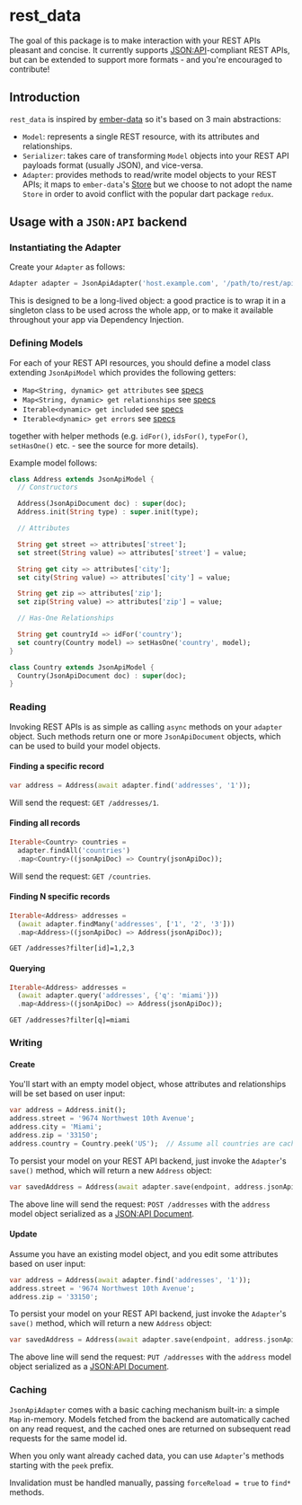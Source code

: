 # rest_data

The goal of this package is to make interaction with your REST APIs pleasant and concise. It currently supports [JSON:API](https://jsonapi.org/)-compliant REST APIs, but can be extended to support more formats - and you're encouraged to contribute!

## Introduction

`rest_data` is inspired by [ember-data](https://github.com/emberjs/data) so it's based on 3 main abstractions:

* `Model`: represents a single REST resource, with its attributes and relationships.
* `Serializer`: takes care of transforming `Model` objects into your REST API payloads format (usually JSON), and vice-versa.
* `Adapter`: provides methods to read/write model objects to your REST APIs; it maps to `ember-data`'s [Store](https://api.emberjs.com/ember-data/release/classes/Store) but we choose to not adopt the name `Store` in order to avoid conflict with the popular dart package `redux`.

## Usage with a `JSON:API` backend

### Instantiating the Adapter

Create your `Adapter` as follows:

```dart
Adapter adapter = JsonApiAdapter('host.example.com', '/path/to/rest/api');
```

This is designed to be a long-lived object: a good practice is to wrap it in a singleton class to be used across the whole app, or to make it available throughout your app via Dependency Injection.

### Defining Models

For each of your REST API resources, you should define a model class extending `JsonApiModel` which provides the following getters:


 * `Map<String, dynamic> get attributes` see [specs](https://jsonapi.org/format/#document-resource-object-attributes)
 * `Map<String, dynamic> get relationships` see [specs](https://jsonapi.org/format/#document-resource-object-relationships)
* `Iterable<dynamic> get included` see [specs](https://jsonapi.org/format/#document-compound-documents)
* `Iterable<dynamic> get errors` see [specs](https://jsonapi.org/format/#error-objects)

together with helper methods (e.g. `idFor()`, `idsFor()`, `typeFor()`, `setHasOne()` etc. - see the source for more details).

Example model follows:

```dart
class Address extends JsonApiModel {
  // Constructors

  Address(JsonApiDocument doc) : super(doc);
  Address.init(String type) : super.init(type);

  // Attributes

  String get street => attributes['street'];
  set street(String value) => attributes['street'] = value;

  String get city => attributes['city'];
  set city(String value) => attributes['city'] = value;

  String get zip => attributes['zip'];
  set zip(String value) => attributes['zip'] = value;

  // Has-One Relationships

  String get countryId => idFor('country');
  set country(Country model) => setHasOne('country', model);
}  

class Country extends JsonApiModel {
  Country(JsonApiDocument doc) : super(doc);
}
```

### Reading

Invoking REST APIs is as simple as calling `async` methods on your `adapter` object. Such methods return one or more `JsonApiDocument` objects, which can be used to build your model objects.

#### Finding a specific record

```dart
var address = Address(await adapter.find('addresses', '1'));
```

Will send the request: `GET /addresses/1`.

#### Finding all records

```dart
Iterable<Country> countries = 
  adapter.findAll('countries')
  .map<Country>((jsonApiDoc) => Country(jsonApiDoc));
```

Will send the request: `GET /countries`.

#### Finding N specific records

```dart
Iterable<Address> addresses = 
  (await adapter.findMany('addresses', ['1', '2', '3']))
  .map<Address>((jsonApiDoc) => Address(jsonApiDoc));
```

`GET /addresses?filter[id]=1,2,3`

#### Querying

```dart
Iterable<Address> addresses = 
  (await adapter.query('addresses', {'q': 'miami'}))
  .map<Address>((jsonApiDoc) => Address(jsonApiDoc));
```

`GET /addresses?filter[q]=miami`


### Writing

#### Create

You'll start with an empty model object, whose attributes and relationships will be set based on user input:

```dart
var address = Address.init();
address.street = '9674 Northwest 10th Avenue';
address.city = 'Miami';
address.zip = '33150';
address.country = Country.peek('US');  // Assume all countries are cached, see "Caching" section later
```

To persist your model on your REST API backend, just invoke the `Adapter`'s `save()` method, which will return a new `Address` object:

```dart
var savedAddress = Address(await adapter.save(endpoint, address.jsonApiDoc));
```

The above line will send the request: `POST /addresses` with the `address` model object serialized as a [JSON:API Document](https://jsonapi.org/format/#document-structure).

#### Update

Assume you have an existing model object, and you edit some attributes based on user input:

```dart
var address = Address(await adapter.find('addresses', '1'));
address.street = '9674 Northwest 10th Avenue';
address.zip = '33150';
```

To persist your model on your REST API backend, just invoke the `Adapter`'s `save()` method, which will return a new `Address` object:

```dart
var savedAddress = Address(await adapter.save(endpoint, address.jsonApiDoc));
```

The above line will send the request: `PUT /addresses` with the `address` model object serialized as a [JSON:API Document](https://jsonapi.org/format/#document-structure).


### Caching

`JsonApiAdapter` comes with a basic caching mechanism built-in: a simple `Map` in-memory. Models fetched from the backend are automatically cached on any read request, and the cached ones are returned on subsequent read requests for the same model id. 

When you only want already cached data, you can use `Adapter`'s methods starting with the `peek` prefix.

Invalidation must be handled manually, passing `forceReload = true` to `find*` methods.
